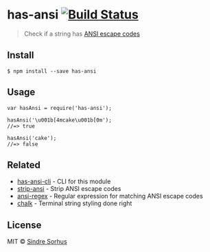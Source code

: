 has-ansi [![Build Status](https://travis-ci.org/sindresorhus/has-ansi.svg?branch=master)](https://travis-ci.org/sindresorhus/has-ansi)
======================================================================================================================================

> Check if a string has [ANSI escape codes](http://en.wikipedia.org/wiki/ANSI_escape_code)

Install
-------

    $ npm install --save has-ansi

Usage
-----

    var hasAnsi = require('has-ansi');

    hasAnsi('\u001b[4mcake\u001b[0m');
    //=> true

    hasAnsi('cake');
    //=> false

Related
-------

-   [has-ansi-cli](https://github.com/sindresorhus/has-ansi-cli) - CLI for this module
-   [strip-ansi](https://github.com/sindresorhus/strip-ansi) - Strip ANSI escape codes
-   [ansi-regex](https://github.com/sindresorhus/ansi-regex) - Regular expression for matching ANSI escape codes
-   [chalk](https://github.com/sindresorhus/chalk) - Terminal string styling done right

License
-------

MIT © [Sindre Sorhus](http://sindresorhus.com)
